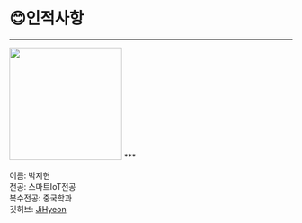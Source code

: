 # 😊인적사항   
***

<image src = 나.jpg height=200 width=200>
***
  
  이름: 박지현   
  전공: 스마트IoT전공   
  복수전공: 중국학과   
  깃허브: [JiHyeon](https://github.com/JiHyeoniii/github)
